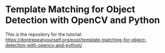 # Template Matching for Object Detection with OpenCV and Python

This is the repository for the tutorial: https://dontrepeatyourself.org/post/template-matching-for-object-detection-with-opencv-and-python/